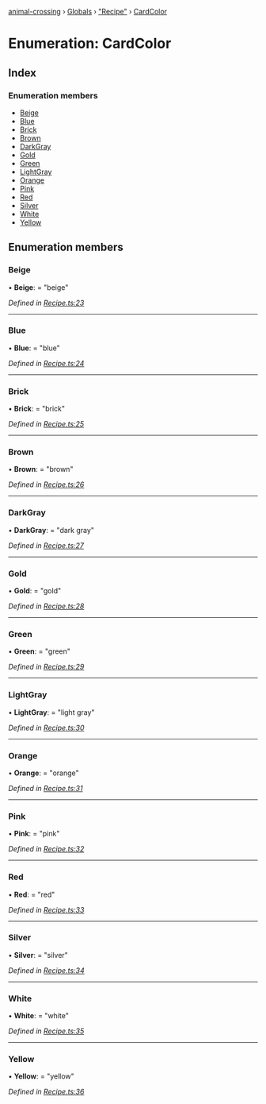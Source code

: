 [animal-crossing](../README.md) › [Globals](../globals.md) › ["Recipe"](../modules/_recipe_.md) › [CardColor](_recipe_.cardcolor.md)

# Enumeration: CardColor

## Index

### Enumeration members

* [Beige](_recipe_.cardcolor.md#beige)
* [Blue](_recipe_.cardcolor.md#blue)
* [Brick](_recipe_.cardcolor.md#brick)
* [Brown](_recipe_.cardcolor.md#brown)
* [DarkGray](_recipe_.cardcolor.md#darkgray)
* [Gold](_recipe_.cardcolor.md#gold)
* [Green](_recipe_.cardcolor.md#green)
* [LightGray](_recipe_.cardcolor.md#lightgray)
* [Orange](_recipe_.cardcolor.md#orange)
* [Pink](_recipe_.cardcolor.md#pink)
* [Red](_recipe_.cardcolor.md#red)
* [Silver](_recipe_.cardcolor.md#silver)
* [White](_recipe_.cardcolor.md#white)
* [Yellow](_recipe_.cardcolor.md#yellow)

## Enumeration members

###  Beige

• **Beige**: = "beige"

*Defined in [Recipe.ts:23](https://github.com/Norviah/animal-crossing/blob/1f4a387/module/types/Recipe.ts#L23)*

___

###  Blue

• **Blue**: = "blue"

*Defined in [Recipe.ts:24](https://github.com/Norviah/animal-crossing/blob/1f4a387/module/types/Recipe.ts#L24)*

___

###  Brick

• **Brick**: = "brick"

*Defined in [Recipe.ts:25](https://github.com/Norviah/animal-crossing/blob/1f4a387/module/types/Recipe.ts#L25)*

___

###  Brown

• **Brown**: = "brown"

*Defined in [Recipe.ts:26](https://github.com/Norviah/animal-crossing/blob/1f4a387/module/types/Recipe.ts#L26)*

___

###  DarkGray

• **DarkGray**: = "dark gray"

*Defined in [Recipe.ts:27](https://github.com/Norviah/animal-crossing/blob/1f4a387/module/types/Recipe.ts#L27)*

___

###  Gold

• **Gold**: = "gold"

*Defined in [Recipe.ts:28](https://github.com/Norviah/animal-crossing/blob/1f4a387/module/types/Recipe.ts#L28)*

___

###  Green

• **Green**: = "green"

*Defined in [Recipe.ts:29](https://github.com/Norviah/animal-crossing/blob/1f4a387/module/types/Recipe.ts#L29)*

___

###  LightGray

• **LightGray**: = "light gray"

*Defined in [Recipe.ts:30](https://github.com/Norviah/animal-crossing/blob/1f4a387/module/types/Recipe.ts#L30)*

___

###  Orange

• **Orange**: = "orange"

*Defined in [Recipe.ts:31](https://github.com/Norviah/animal-crossing/blob/1f4a387/module/types/Recipe.ts#L31)*

___

###  Pink

• **Pink**: = "pink"

*Defined in [Recipe.ts:32](https://github.com/Norviah/animal-crossing/blob/1f4a387/module/types/Recipe.ts#L32)*

___

###  Red

• **Red**: = "red"

*Defined in [Recipe.ts:33](https://github.com/Norviah/animal-crossing/blob/1f4a387/module/types/Recipe.ts#L33)*

___

###  Silver

• **Silver**: = "silver"

*Defined in [Recipe.ts:34](https://github.com/Norviah/animal-crossing/blob/1f4a387/module/types/Recipe.ts#L34)*

___

###  White

• **White**: = "white"

*Defined in [Recipe.ts:35](https://github.com/Norviah/animal-crossing/blob/1f4a387/module/types/Recipe.ts#L35)*

___

###  Yellow

• **Yellow**: = "yellow"

*Defined in [Recipe.ts:36](https://github.com/Norviah/animal-crossing/blob/1f4a387/module/types/Recipe.ts#L36)*
